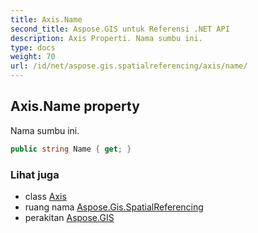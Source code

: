 ```yaml
---
title: Axis.Name
second_title: Aspose.GIS untuk Referensi .NET API
description: Axis Properti. Nama sumbu ini.
type: docs
weight: 70
url: /id/net/aspose.gis.spatialreferencing/axis/name/
---
```

## Axis.Name property

Nama sumbu ini.

```csharp
public string Name { get; }
```

### Lihat juga

* class [Axis](../)
* ruang nama [Aspose.Gis.SpatialReferencing](../../axis/)
* perakitan [Aspose.GIS](../../../)


